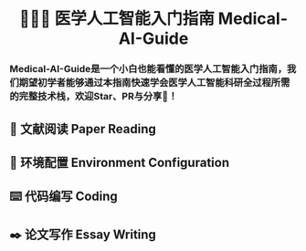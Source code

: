 <h1 align="center">🧑🏻‍⚕️ 医学人工智能入门指南 Medical-AI-Guide</h1>

### Medical-AI-Guide是一个小白也能看懂的医学人工智能入门指南，我们期望初学者能够通过本指南快速学会医学人工智能科研全过程所需的完整技术栈，欢迎Star、PR与分享🤝！

## 📖 文献阅读 Paper Reading

## 🎲 环境配置 Environment Configuration

## ⌨️ 代码编写 Coding

## ✒️ 论文写作 Essay Writing
